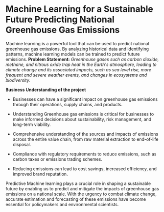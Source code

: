 # Machine Learning for a Sustainable Future Predicting National Greenhouse Gas Emissions
Machine learning is a powerful tool that can be used to predict national greenhouse gas emissions. By analyzing historical data and identifying patterns, machine learning models can be trained to predict future emissions. **Problem Statement:**
*Greenhouse gases such as carbon dioxide, methane, and nitrous oxide trap heat in the Earth's atmosphere, leading to climate change and its associated impacts, such as sea level rise, more frequent and severe weather events, and changes in ecosystems and biodiversity.*

**Business Understanding of the project**


*   Businesses can have a significant impact on greenhouse gas emissions through their operations, supply chains, and products.


*   Understanding Greenhouse gas emissions is critical for businesses to make informed decisions about sustainability, risk management, and long-term viability. 

*  Comprehensive understanding of the sources and impacts of emissions across the entire value chain, from raw material extraction to end-of-life disposal. 


*   Compliance with regulatory requirements to reduce emissions, such as carbon taxes or emissions trading schemes.


*  Reducing emissions can lead to cost savings, increased efficiency, and improved brand reputation. 

Predictive Machine learning plays a crucial role in shaping a sustainable future by enabling us to predict and mitigate the impacts of greenhouse gas emissions on a national scale. With the urgency to combat climate change, accurate estimation and forecasting of these emissions have become essential for policymakers and environmental scientists. 
